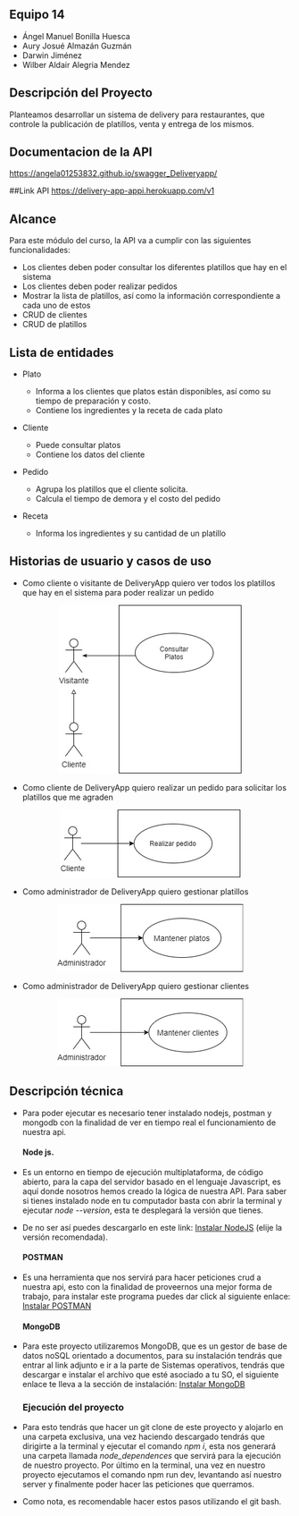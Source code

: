 ## Equipo 14
- Ángel Manuel Bonilla Huesca
- Aury Josué Almazán Guzmán
- Darwin Jiménez
- Wilber Aldair Alegria Mendez

## Descripción del Proyecto

Planteamos desarrollar un sistema de delivery para restaurantes, que controle la publicación de platillos, venta y entrega de los mismos.

## Documentacion de la API
https://angela01253832.github.io/swagger_Deliveryapp/

##Link API
https://delivery-app-appi.herokuapp.com/v1

## Alcance

Para este módulo del curso, la API va a cumplir con las siguientes funcionalidades:
- Los clientes deben poder consultar los diferentes platillos que hay en el sistema
- Los clientes deben poder realizar pedidos
- Mostrar la lista de platillos, así como la información correspondiente a cada uno de estos
- CRUD de clientes
- CRUD de platillos

## Lista de entidades
- Plato
    - Informa a los clientes que platos están disponibles, así como su tiempo de preparación y costo.
    - Contiene los ingredientes y la receta de cada plato

- Cliente
    - Puede consultar platos
    - Contiene los datos del cliente

- Pedido
    - Agrupa los platillos que el cliente solicita.
    - Calcula el tiempo de demora y el costo del pedido

- Receta
    - Informa los ingredientes y  su cantidad de un platillo

## Historias de usuario y casos de uso
- Como cliente o visitante de DeliveryApp quiero ver todos los platillos que hay en el sistema para poder realizar un pedido

<p align="center">
  <img src="assets/CasosUso/consultar_pedido.jpg" />
</p>

 - Como cliente de DeliveryApp quiero realizar un pedido para solicitar los platillos que me agraden
 
 <p align="center">
  <img src="assets/CasosUso/realizar_pedido.jpg" />
</p>

- Como administrador de DeliveryApp quiero gestionar platillos

<p align="center">
  <img src="assets/CasosUso/mantener_platos.jpg" />
</p>

- Como administrador de DeliveryApp quiero gestionar clientes

<p align="center">
  <img src="assets/CasosUso/mantener_ctes.jpg" />
</p>
 
## Descripción técnica
- Para poder ejecutar es necesario tener instalado nodejs, postman y mongodb con la finalidad de ver en tiempo real el funcionamiento de nuestra api.
  <h4>Node js.</h4>
- Es un entorno en tiempo de ejecución multiplataforma, de código abierto, para la capa del servidor basado en el lenguaje Javascript, es aquí donde nosotros hemos creado la lógica de nuestra API. Para saber si tienes instalado node en tu computador basta con abrir la terminal y ejecutar *node --version*, esta te desplegará la versión que tienes. 
- De no ser así puedes descargarlo en este link:
    <a href="https://nodejs.org/es/" tag="_blank">Instalar NodeJS</a> (elije la versión recomendada).
    
  <h4>POSTMAN</h4>
- Es una herramienta que nos servirá para hacer peticiones crud a nuestra api, esto con la finalidad de proveernos una mejor forma de trabajo, para instalar este programa puedes dar click al siguiente enlace: 
    <a href="https://www.postman.com/" tag="_blank">Instalar POSTMAN</a>
    
   <h4>MongoDB</h4>
-  Para este proyecto utilizaremos MongoDB, que es un gestor de base de datos noSQL orientado a documentos, para su instalación tendrás que entrar al link adjunto e ir a la parte de Sistemas operativos, tendrás que descargar e instalar el archivo que esté asociado a tu SO, el siguiente enlace te lleva a la sección de instalación: 
    <a href="https://docs.mongodb.com/manual/installation/" tag="_blank">Instalar MongoDB</a>
   
    <h3>Ejecución del proyecto</h3>
 - Para esto tendrás que hacer un git clone de este proyecto y alojarlo en una carpeta exclusiva, una vez haciendo descargado tendrás que dirigirte a la terminal y ejecutar el comando *npm i*, esta nos generará una carpeta llamada *node_dependences* que servirá para la ejecución de nuestro proyecto. Por último en la terminal, una vez en nuestro proyecto ejecutamos el comando npm run dev, levantando así nuestro server y finalmente poder hacer las peticiones que querramos.

 - Como nota, es recomendable hacer estos pasos utilizando el git bash.
